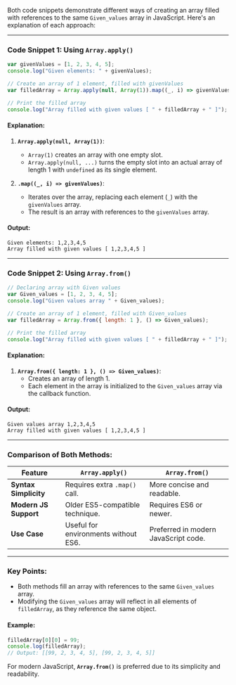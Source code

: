 Both code snippets demonstrate different ways of creating an array filled with references to the same `Given_values` array in JavaScript. Here's an explanation of each approach:

---

### **Code Snippet 1: Using `Array.apply()`**

```javascript
var givenValues = [1, 2, 3, 4, 5];
console.log("Given elements: " + givenValues);

// Create an array of 1 element, filled with givenValues
var filledArray = Array.apply(null, Array(1)).map((_, i) => givenValues);

// Print the filled array
console.log("Array filled with given values [ " + filledArray + " ]");
```

#### **Explanation**:
1. **`Array.apply(null, Array(1))`**:
   - `Array(1)` creates an array with one empty slot.
   - `Array.apply(null, ...)` turns the empty slot into an actual array of length 1 with `undefined` as its single element.

2. **`.map((_, i) => givenValues)`**:
   - Iterates over the array, replacing each element (`_`) with the `givenValues` array.
   - The result is an array with references to the `givenValues` array.

#### **Output**:
```
Given elements: 1,2,3,4,5
Array filled with given values [ 1,2,3,4,5 ]
```

---

### **Code Snippet 2: Using `Array.from()`**

```javascript
// Declaring array with Given values
var Given_values = [1, 2, 3, 4, 5];
console.log("Given values array " + Given_values);

// Create an array of 1 element, filled with Given_values
var filledArray = Array.from({ length: 1 }, () => Given_values);

// Print the filled array
console.log("Array filled with given values [ " + filledArray + " ]");
```

#### **Explanation**:
1. **`Array.from({ length: 1 }, () => Given_values)`**:
   - Creates an array of length 1.
   - Each element in the array is initialized to the `Given_values` array via the callback function.

#### **Output**:
```
Given values array 1,2,3,4,5
Array filled with given values [ 1,2,3,4,5 ]
```

---

### **Comparison of Both Methods**:

| Feature                     | `Array.apply()`                          | `Array.from()`                       |
|-----------------------------|-------------------------------------------|---------------------------------------|
| **Syntax Simplicity**       | Requires extra `.map()` call.            | More concise and readable.           |
| **Modern JS Support**       | Older ES5-compatible technique.          | Requires ES6 or newer.               |
| **Use Case**                | Useful for environments without ES6.     | Preferred in modern JavaScript code. |

---

### **Key Points**:
- Both methods fill an array with references to the same `Given_values` array.
- Modifying the `Given_values` array will reflect in all elements of `filledArray`, as they reference the same object.
  
#### Example:
```javascript
filledArray[0][0] = 99;
console.log(filledArray); 
// Output: [[99, 2, 3, 4, 5], [99, 2, 3, 4, 5]]
```

For modern JavaScript, **`Array.from()`** is preferred due to its simplicity and readability.